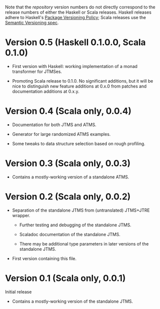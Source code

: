 
Note that the *repository* version numbers do not directly correspond
to the release numbers of either the Haskell or Scala releases.
Haskell releases adhere to Haskell's [Package Versioning
Policy](https://pvp.haskell.org/); Scala releases use the [Semantic
Versioning spec](https://semver.org/).

# Version 0.5 (Haskell 0.1.0.0, Scala 0.1.0)

 - First version with Haskell: working implementation of a monad
   transformer for JTMSes.

 - Promoting Scala release to 0.1.0.  No significant additions, but it
   will be nice to distinguish new feature additions at 0.x.0 from
   patches and documentation additions at 0.x.y.

# Version 0.4 (Scala only, 0.0.4)

 - Documentation for both JTMS and ATMS.

 - Generator for large randomized ATMS examples.

 - Some tweaks to data structure selection based on rough profiling.
 
# Version 0.3 (Scala only, 0.0.3)

 - Contains a mostly-working version of a standalone ATMS.

# Version 0.2 (Scala only, 0.0.2)

 - Separation of the standalone JTMS from (untranslated) JTMS+JTRE
   wrapper.

    - Further testing and debugging of the standalone JTMS.

    - Scaladoc documentation of the standalone JTMS.

    - There may be additional type parameters in later versions of
      the standalone JTMS.

 - First version containing this file.

# Version 0.1 (Scala only, 0.0.1)

Initial release

 - Contains a mostly-working version of the standalone JTMS.
